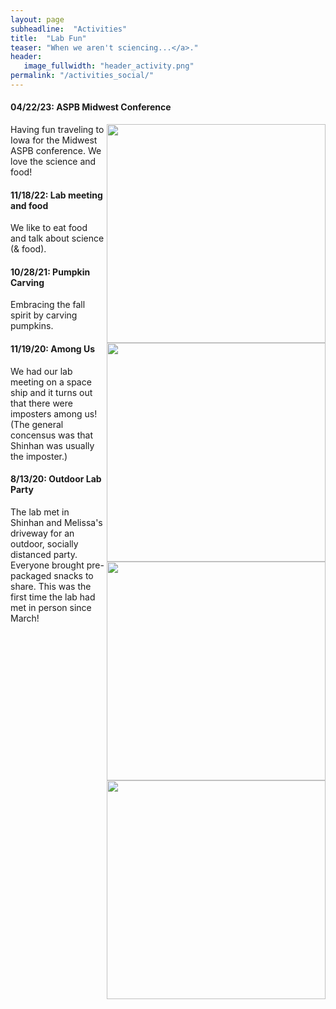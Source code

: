 ```yaml
---
layout: page
subheadline:  "Activities"
title:  "Lab Fun"
teaser: "When we aren't sciencing...</a>."
header:
   image_fullwidth: "header_activity.png"
permalink: "/activities_social/"
---
```


<head>
  <base href="https://ShiuLab.github.io/images/social/">
</head>

#### 04/22/23: ASPB Midwest Conference
     
<img src="ASPB_midwest_21_23.jpg" width="350" align="right">Having fun traveling to Iowa for the Midwest ASPB conference. We love the science and food!
<div></div>

#### 11/18/22: Lab meeting and food

<img src="labmeeting_n_food_2021.jpeg" width="350" align="right">We like to 
eat food and talk about science (& food). 

#### 10/28/21: Pumpkin Carving

<img src="lab_pumpkincraving_2021.jpg" width="350" align="right">Embracing 
the fall spirit by carving pumpkins.

#### 11/19/20: Among Us

<img src="AmongUs.png" width="350" align="right">We had our lab meeting on a space ship and it turns out that there were imposters among us! (The general concensus was that Shinhan was usually the imposter.)

#### 8/13/20: Outdoor Lab Party

The lab met in Shinhan and Melissa's driveway for an outdoor, socially distanced party. Everyone brought pre-packaged snacks to share. This was the first time the lab had met in person since March! 
